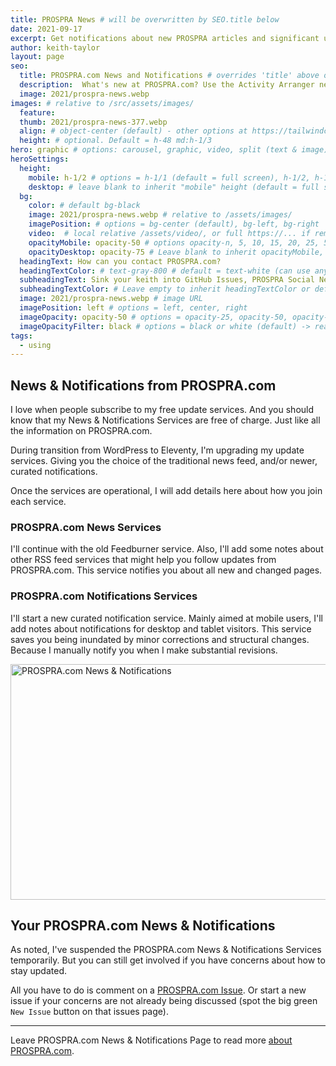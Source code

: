 ```yaml
---
title: PROSPRA News # will be overwritten by SEO.title below
date: 2021-09-17
excerpt: Get notifications about new PROSPRA articles and significant updates.
author: keith-taylor
layout: page
seo:
  title: PROSPRA.com News and Notifications # overrides 'title' above on both Page and META
  description:  What's new at PROSPRA.com? Use the Activity Arranger news feed. Better still, get curated updates direct to your chosen notification device or service.
  image: 2021/prospra-news.webp
images: # relative to /src/assets/images/
  feature:
  thumb: 2021/prospra-news-377.webp
  align: # object-center (default) - other options at https://tailwindcss.com/docs/object-position
  height: # optional. Default = h-48 md:h-1/3
hero: graphic # options: carousel, graphic, video, split (text & image)
heroSettings:
  height:
    mobile: h-1/2 # options = h-1/1 (default = full screen), h-1/2, h-1/3, h-3/4, h-9/10, h-48 (12rem, 192px), h-56 (14rem, 224px), h-64 (16rem, 256px)
    desktop: # leave blank to inherit "mobile" height (default = full screen)
  bg:
    color: # default bg-black
    image: 2021/prospra-news.webp # relative to /assets/images/
    imagePosition: # options = bg-center (default), bg-left, bg-right
    video:  # local relative /assets/video/, or full https://... if remote?
    opacityMobile: opacity-50 # options opacity-n, 5, 10, 15, 20, 25, 50, 75, 100 (default)
    opacityDesktop: opacity-75 # Leave blank to inherit opacityMobile, use same options as opacityMobile
  headingText: How can you contact PROSPRA.com?
  headingTextColor: # text-gray-800 # default = text-white (can use any TailwindCSS text-[color]-[xxx])
  subheadingText: Sink your keith into GitHub Issues, PROSPRA Social Network, and more.
  subheadingTextColor: # Leave empty to inherit headingTextColor or default (text-white) or use any text-[color]-[xxx]
  image: 2021/prospra-news.webp # image URL
  imagePosition: left # options = left, center, right
  imageOpacity: opacity-50 # options = opacity-25, opacity-50, opacity-75, opacity-100 (default)
  imageOpacityFilter: black # options = black or white (default) -> really depends on your background image
tags:
  - using
---
```

<h2 id="intro">News & Notifications from PROSPRA.com</h2>

I love when people subscribe to my free update services. And you should know that my News & Notifications Services are free of charge. Just like all the information on PROSPRA.com.

During transition from WordPress to Eleventy, I'm upgrading my update services. Giving you the choice of the traditional news feed, and/or newer, curated notifications.

Once the services are operational, I will add details here about how you join each service.

<h3 id="news">PROSPRA.com News Services</h3>

I'll continue with the old Feedburner service. Also, I'll add some notes about other RSS feed services that might help you follow updates from PROSPRA.com. This service notifies you about all new and changed pages.

<h3 id="note">PROSPRA.com Notifications Services</h3>

I'll start a new curated notification service. Mainly aimed at mobile users, I'll add notes about notifications for desktop and tablet visitors. This service saves you being inundated by minor corrections and structural changes. Because I manually notify you when I make substantial revisions.

<img src="/assets/images/2021/prospra-news.webp" alt="PROSPRA.com News & Notifications" width="610" height="377">

<h2 id="next">Your PROSPRA.com News & Notifications</h2>

As noted, I've suspended the PROSPRA.com News & Notifications Services temporarily. But you can still get involved if you have concerns about how to stay updated.

All you have to do is comment on a <a href="https://github.com/kct2020/prospra-11ty-11ta/issues">PROSPRA.com Issue</a>. Or start a new issue if your concerns are not already being discussed (spot the big green `New Issue` button on that issues page). 

<hr />

Leave PROSPRA.com News & Notifications Page to read more <a href="/about-prospra/about-prospra-com">about PROSPRA.com</a>.

